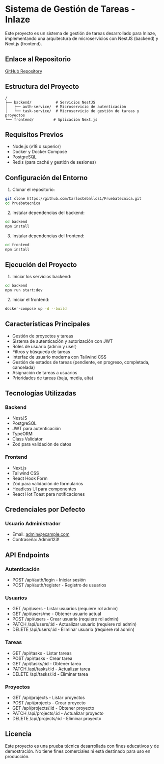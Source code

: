 # Sistema de Gestión de Tareas - Inlaze

Este proyecto es un sistema de gestión de tareas desarrollado para Inlaze, implementando una arquitectura de microservicios con NestJS (backend) y Next.js (frontend).

## Enlace al Repositorio
[GitHub Repository](https://github.com/CarlosCeballos1/Pruebatecnica)

## Estructura del Proyecto

```
/
├── backend/           # Servicios NestJS
│   ├── auth-service/  # Microservicio de autenticación
│   └── task-service/  # Microservicio de gestión de tareas y proyectos
└── frontend/         # Aplicación Next.js
```
## Requisitos Previos

- Node.js (v18 o superior)
- Docker y Docker Compose
- PostgreSQL
- Redis (para caché y gestión de sesiones)

## Configuración del Entorno

1. Clonar el repositorio:
```bash
git clone https://github.com/CarlosCeballos1/Pruebatecnica.git
cd Pruebatecnica
```

2. Instalar dependencias del backend:
```bash
cd backend
npm install
```

3. Instalar dependencias del frontend:
```bash
cd frontend
npm install
```
## Ejecución del Proyecto

1. Iniciar los servicios backend:
```bash
cd backend
npm run start:dev
```

2. Iniciar el frontend:
```bash
docker-compose up -d --build
```

## Características Principales

- Gestión de proyectos y tareas
- Sistema de autenticación y autorización con JWT
- Roles de usuario (admin y user)
- Filtros y búsqueda de tareas
- Interfaz de usuario moderna con Tailwind CSS
- Gestión de estados de tareas (pendiente, en progreso, completada, cancelada)
- Asignación de tareas a usuarios
- Prioridades de tareas (baja, media, alta)

## Tecnologías Utilizadas

### Backend
- NestJS
- PostgreSQL
- JWT para autenticación
- TypeORM
- Class Validator
- Zod para validación de datos

### Frontend
- Next.js
- Tailwind CSS
- React Hook Form
- Zod para validación de formularios
- Headless UI para componentes
- React Hot Toast para notificaciones

## Credenciales por Defecto

### Usuario Administrador
- Email: admin@example.com
- Contraseña: Admin123!

## API Endpoints

### Autenticación
- POST /api/auth/login - Iniciar sesión
- POST /api/auth/register - Registro de usuarios

### Usuarios
- GET /api/users - Listar usuarios (requiere rol admin)
- GET /api/users/me - Obtener usuario actual
- POST /api/users - Crear usuario (requiere rol admin)
- PATCH /api/users/:id - Actualizar usuario (requiere rol admin)
- DELETE /api/users/:id - Eliminar usuario (requiere rol admin)

### Tareas
- GET /api/tasks - Listar tareas
- POST /api/tasks - Crear tarea
- GET /api/tasks/:id - Obtener tarea
- PATCH /api/tasks/:id - Actualizar tarea
- DELETE /api/tasks/:id - Eliminar tarea

### Proyectos
- GET /api/projects - Listar proyectos
- POST /api/projects - Crear proyecto
- GET /api/projects/:id - Obtener proyecto
- PATCH /api/projects/:id - Actualizar proyecto
- DELETE /api/projects/:id - Eliminar proyecto


## Licencia

Este proyecto es una prueba técnica desarrollada con fines educativos y de demostración. No tiene fines comerciales ni está destinado para uso en producción. 